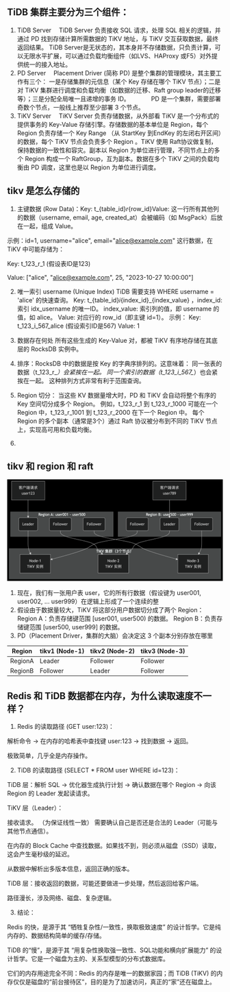 ## TiDB 集群主要分为三个组件：
1. TiDB Server
　TiDB Server 负责接收 SQL 请求，处理 SQL 相关的逻辑，并通过 PD 找到存储计算所需数据的 TiKV 地址，与 TiKV 交互获取数据，最终返回结果。 TiDB Server是无状态的，其本身并不存储数据，只负责计算，可以无限水平扩展，可以通过负载均衡组件（如LVS、HAProxy 或F5）对外提供统一的接入地址。
2. PD Server
　Placement Driver (简称 PD) 是整个集群的管理模块，其主要工作有三个： 一是存储集群的元信息（某个 Key 存储在哪个 TiKV 节点）；二是对 TiKV 集群进行调度和负载均衡（如数据的迁移、Raft group leader的迁移等）；三是分配全局唯一且递增的事务 ID。 　　
　PD 是一个集群，需要部署奇数个节点，一般线上推荐至少部署 3 个节点。
3. TiKV Server
　TiKV Server 负责存储数据，从外部看 TiKV 是一个分布式的提供事务的 Key-Value 存储引擎。存储数据的基本单位是 Region，每个 Region 负责存储一个 Key Range （从 StartKey 到EndKey 的左闭右开区间）的数据，每个 TiKV 节点会负责多个 Region 。TiKV 使用 Raft协议做复制，保持数据的一致性和容灾。副本以 Region 为单位进行管理，不同节点上的多个 Region 构成一个 RaftGroup，互为副本。数据在多个 TiKV 之间的负载均衡由 PD 调度，这里也是以 Region 为单位进行调度。

## tikv 是怎么存储的
1. 主键数据 (Row Data)：Key: t_{table_id}_r_{row_id}Value: 这一行所有其他列的数据（username, email, age, created_at）会被编码（如 MsgPack）后放在一起，组成 Value。

示例：id=1, username="alice", email="alice@example.com" 这行数据，在 TiKV 中可能存储为：

Key: t_123_r_1 (假设表ID是123)

Value: ["alice", "alice@example.com", 25, "2023-10-27 10:00:00"]


2. 唯一索引 username (Unique Index)
TiDB 需要支持 WHERE username = 'alice' 的快速查询。
Key: t_{table_id}_i_{index_id}_{index_value} ，index_id: 索引 idx_username 的唯一ID。 index_value: 索引列的值，即 username 的值，如 alice。
Value: 对应行的 row_id（即主键 id=1）。
示例：
Key: t_123_i_567_alice (假设索引ID是567)
Value: 1

3. 数据存在何处 所有这些生成的 Key-Value 对，都被 TiKV 有序地存储在其底层的 RocksDB 实例中。
  1. 排序：RocksDB 中的数据是按 Key 的字典序排列的。这意味着： 同一张表的数据（t_123_r_*）会紧挨在一起。 同一个索引的数据（t_123_i_567_*）也会紧挨在一起。 这种排列方式非常有利于范围查询。

  2. Region 切分： 当这些 KV 数据量增大时，PD 和 TiKV 会自动将整个有序的 Key 空间切分成多个 Region。 例如，t_123_r_1 到 t_123_r_1000 可能在一个 Region 中，t_123_r_1001 到 t_123_r_2000 在下一个 Region 中。 每个 Region 的多个副本（通常是3个）通过 Raft 协议被分布到不同的 TiKV 节点上，实现高可用和负载均衡。


4. 






## tikv 和 region 和 raft
<img src="1.png"></img>
1. 现在，我们有一张用户表 user，它的所有行数据（假设键为 user001, user002, ... user999）在逻辑上形成了一个连续的整
2. 假设由于数据量较大，TiKV 将这部分用户数据切分成了两个 Region：Region A：负责存储键范围 [user001, user500) 的数据。 Region B：负责存储键范围 [user500, user999] 的数据。
3. PD（Placement Driver，集群的大脑）会决定这 3 个副本分别存放在哪里

| Region  | tikv1 (Node-1) | tikv2 (Node-2) | tikv3 (Node-3) |
|---------|----------------|----------------|----------------|
| RegionA | Leader         | Follower       | Follower       |
| RegionB | Follower       | Leader         | Follower       |


## Redis 和 TiDB 数据都在内存，为什么读取速度不一样？
1. Redis 的读取路径 (GET user:123)：

解析命令 -> 在内存的哈希表中查找键 user:123 -> 找到数据 -> 返回。

极致简单，几乎全是内存操作。

2. TiDB 的读取路径 (SELECT * FROM user WHERE id=123)：

TiDB 层：解析 SQL -> 优化器生成执行计划 -> 确认数据在哪个 Region -> 向该 Region 的 Leader 发起读请求。

TiKV 层（Leader）：

接收请求。 （为保证线性一致） 需要确认自己是否还是合法的 Leader（可能与其他节点通信）。

在内存的 Block Cache 中查找数据。如果找不到，则必须从磁盘（SSD）读取，这会产生毫秒级的延迟。

从数据中解析出多版本信息，返回正确的版本。

TiDB 层：接收返回的数据，可能还要做进一步处理，然后返回给客户端。

路径漫长，涉及网络、磁盘、复杂逻辑。

3. 结论：

Redis 的快，是源于其 “牺牲复杂性/一致性，换取极致速度” 的设计哲学。它是纯内存的、数据结构简单的缓存/存储。

TiDB 的“慢”，是源于其 “用复杂性换取强一致性、SQL功能和横向扩展能力” 的设计哲学。它是一个磁盘为主的、关系型模型的分布式数据库。

它们的内存用途完全不同：Redis 的内存是唯一的数据家园；而 TiDB (TiKV) 的内存仅仅是磁盘的“前台接待区”，目的是为了加速访问，真正的“家”还在磁盘上。